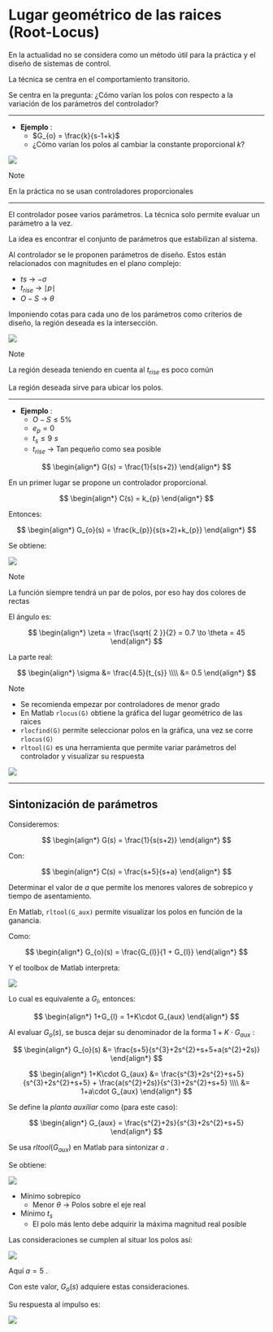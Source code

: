 # Lugar geométrico de las raices (Root-Locus)

En la actualidad no se considera como un método útil para la práctica y el diseño de sistemas de control.

La técnica se centra en el comportamiento transitorio.

Se centra en la pregunta:
¿Cómo varían los polos con respecto a la variación de los parámetros del controlador?

---

- __Ejemplo__ :
	- $G_{o} = \frac{k}{s-1+k}$
	- ¿Cómo varían los polos al cambiar la constante proporcional $k$?

![](attachments/Pasted%20image%2020230923000242.png)


>[!Note]
>En la práctica no se usan controladores proporcionales

---

El controlador posee varios parámetros. La técnica solo permite evaluar un parámetro a la vez.

La idea es encontrar el conjunto de parámetros que estabilizan al sistema.

Al controlador se le proponen parámetros de diseño. Estos están relacionados con magnitudes en el plano complejo:

- $t_{}s$ -> $-\sigma$
- $t_{rise}$ -> $\mid p\mid$
- $O-S$ -> $\theta$

Imponiendo cotas para cada uno de los parámetros como criterios de diseño, la región deseada es la intersección.

![](attachments/Pasted%20image%2020230925170156.png)

>[!Note]
>La región deseada teniendo en cuenta al $t_{rise}$ es poco común

La región deseada sirve para ubicar los polos.

---

- __Ejemplo__ :
	- $O-S \leq 5\%$
	- $e_{p} = 0$
	- $t_{s} \leq 9\,\,s$
	- $t_{rise}$ -> Tan pequeño como sea posible

$$
\begin{align*}
	G(s) = \frac{1}{s(s+2)}
\end{align*}
$$

En un primer lugar se propone un controlador proporcional.

$$
\begin{align*}
	C(s) = k_{p}
\end{align*}
$$

Entonces:

$$
\begin{align*}
	G_{o}(s) = \frac{k_{p}}{s(s+2)+k_{p}}
\end{align*}
$$

Se obtiene:

![](attachments/Pasted%20image%2020230925164239.png)

>[!Note]
>La función siempre tendrá un par de polos, por eso hay dos colores de rectas

El ángulo es:

$$
\begin{align*}
\zeta = \frac{\sqrt{ 2 }}{2} = 0.7 \to \theta = 45
\end{align*}
$$

La parte real:

$$
\begin{align*}
	\sigma &= \frac{4.5}{t_{s}} \\\\
	&= 0.5
\end{align*}
$$


>[!Note]
>- Se recomienda empezar por controladores de menor grado
>- En Matlab `rlocus(G)` obtiene la gráfica del lugar geométrico de las raices
>- `rlocfind(G)` permite seleccionar polos en la gráfica, una vez se corre `rlocus(G)`
>- `rltool(G)` es una herramienta que permite variar parámetros del controlador y visualizar su respuesta
>
>![](attachments/Pasted%20image%2020230925172931.png)

---


## Sintonización de parámetros

Consideremos:

$$
\begin{align*}
	G(s) = \frac{1}{s(s+2)}
\end{align*}
$$

Con:

$$
\begin{align*}
	C(s) = \frac{s+5}{s+a}
\end{align*}
$$

Determinar el valor de $a$ que permite los menores valores de sobrepico y tiempo de asentamiento.


En Matlab, `rltool(G_aux)` permite visualizar los polos en función de la ganancia. 

Como:

$$
\begin{align*}
	G_{o}(s) = \frac{G_{l}}{1 + G_{l}}
\end{align*}
$$

Y el toolbox de Matlab interpreta:

![](attachments/Pasted%20image%2020231116200515.png)

Lo cual es equivalente a $G_{l}$, entonces:

$$
\begin{align*}
	1+G_{l} = 1+K\cdot G_{aux}
\end{align*}
$$

Al evaluar $G_{o}(s)$, se busca dejar su denominador de la forma $1+K\cdot G_{aux}$ :

$$
\begin{align*}
	G_{o}(s) &= \frac{s+5}{s^{3}+2s^{2}+s+5+a(s^{2}+2s)}
\end{align*}
$$

$$
\begin{align*}
	1+K\cdot G_{aux} &= \frac{s^{3}+2s^{2}+s+5}{s^{3}+2s^{2}+s+5} + \frac{a(s^{2}+2s)}{s^{3}+2s^{2}+s+5} \\\\
	&= 1+a\cdot G_{aux}
\end{align*}
$$

Se define la _planta auxiliar_ como (para este caso):

$$
\begin{align*}
	G_{aux} = \frac{s^{2}+2s}{s^{3}+2s^{2}+s+5}
\end{align*}
$$

Se usa $rltool(G_{aux})$ en Matlab para sintonizar $a$ .


Se obtiene:

![](attachments/Pasted%20image%2020231116201529.png)

- Mínimo sobrepico
	- Menor $\theta$ -> Polos sobre el eje real
- Mínimo $t_{s}$
	- El polo más lento debe adquirir la máxima magnitud real posible

Las consideraciones se cumplen al situar los polos así:

![](attachments/Pasted%20image%2020231116201803.png)

Aquí $a = 5$ .

Con este valor, $G_{o}(s)$ adquiere estas consideraciones.

Su respuesta al impulso es:

![](attachments/Pasted%20image%2020231116202032.png)

